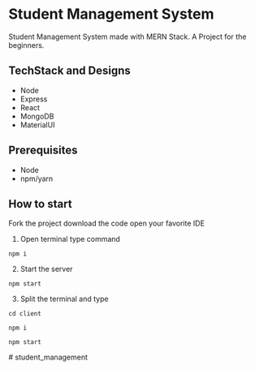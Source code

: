 # Student Management System
Student Management System made with MERN Stack. A Project for the beginners.
## TechStack and Designs
- Node
- Express
- React
- MongoDB
- MaterialUI

## Prerequisites
- Node
- npm/yarn

## How to start
Fork the project download the code open your favorite IDE

1. Open terminal type command

``` 
npm i
```

2. Start the server

```
npm start
```

3. Split the terminal and type
```
cd client
```
``` 
npm i
```
```
npm start
```


#   s t u d e n t _ m a n a g e m e n t  
 